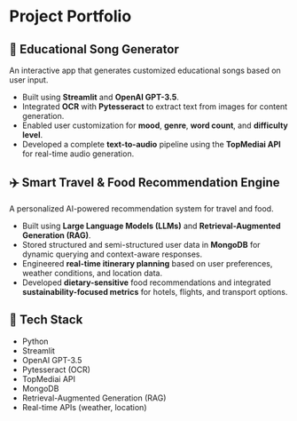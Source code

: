 # Project Portfolio

## 🎵 Educational Song Generator 

An interactive app that generates customized educational songs based on user input.

- Built using **Streamlit** and **OpenAI GPT-3.5**.
- Integrated **OCR** with **Pytesseract** to extract text from images for content generation.
- Enabled user customization for **mood**, **genre**, **word count**, and **difficulty level**.
- Developed a complete **text-to-audio** pipeline using the **TopMediai API** for real-time audio generation.

## ✈️ Smart Travel & Food Recommendation Engine

A personalized AI-powered recommendation system for travel and food.

- Built using **Large Language Models (LLMs)** and **Retrieval-Augmented Generation (RAG)**.
- Stored structured and semi-structured user data in **MongoDB** for dynamic querying and context-aware responses.
- Engineered **real-time itinerary planning** based on user preferences, weather conditions, and location data.
- Developed **dietary-sensitive** food recommendations and integrated **sustainability-focused metrics** for hotels, flights, and transport options.

## 📌 Tech Stack

- Python
- Streamlit
- OpenAI GPT-3.5
- Pytesseract (OCR)
- TopMediai API
- MongoDB
- Retrieval-Augmented Generation (RAG)
- Real-time APIs (weather, location)

